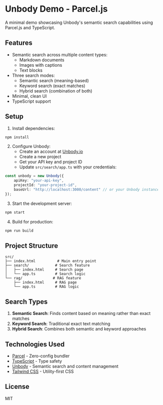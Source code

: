 # Unbody Demo - Parcel.js

A minimal demo showcasing Unbody's semantic search capabilities using Parcel.js and TypeScript.

## Features

- Semantic search across multiple content types:
  - Markdown documents
  - Images with captions
  - Text blocks
- Three search modes:
  - Semantic search (meaning-based)
  - Keyword search (exact matches)
  - Hybrid search (combination of both)
- Minimal, clean UI
- TypeScript support

## Setup

1. Install dependencies:
```bash
npm install
```

2. Configure Unbody:
   - Create an account at [Unbody.io](https://unbody.io)
   - Create a new project
   - Get your API key and project ID
   - Update `src/search/app.ts` with your credentials:
```typescript
const unbody = new Unbody({
    apiKey: "your-api-key",
    projectId: "your-project-id",
    baseUrl: "http://localhost:3000/content" // or your Unbody instance URL
});
```

3. Start the development server:
```bash
npm start
```

4. Build for production:
```bash
npm run build
```

## Project Structure

```
src/
├── index.html          # Main entry point
├── search/            # Search feature
│   ├── index.html     # Search page
│   └── app.ts         # Search logic
└── rag/              # RAG feature
    ├── index.html     # RAG page
    └── app.ts         # RAG logic
```

## Search Types

1. **Semantic Search**: Finds content based on meaning rather than exact matches
2. **Keyword Search**: Traditional exact text matching
3. **Hybrid Search**: Combines both semantic and keyword approaches

## Technologies Used

- [Parcel](https://parceljs.org/) - Zero-config bundler
- [TypeScript](https://www.typescriptlang.org/) - Type safety
- [Unbody](https://unbody.io) - Semantic search and content management
- [Tailwind CSS](https://tailwindcss.com/) - Utility-first CSS

## License

MIT 